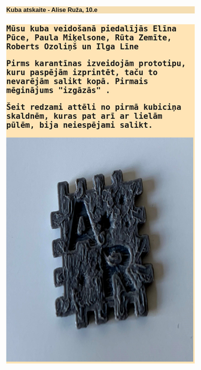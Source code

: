 <html>
<head>
<title> Kuba atskaite </title>
<meta charset="UTF-8">
        <style>
            body {background-image: url('Photos/kopiga1.jpg'); }
            h1 {background-color: Linen ;font-size: 26;}
            h2 {background-color: Moccasin ; font-family: monospace}
            h3 {background-color: Wheat ; font-family: "Trebuchet MS", Helvetica, sans-serif ; font-size: 90; }
                    article {-webkit-flex: 3;
  -ms-flex: 3;flex: 3; background-color: #e6ccff ; padding: 10px;}
         </style>  
		 <body>
		 <p><h3> Kuba atskaite - Alise Ruža, 10.e </h3></p>
		 <p><h2> Mūsu kuba veidošanā piedalījās Elīna Pūce, Paula Miķelsone, Rūta Zemīte, Roberts Ozoliņš un Ilga Līne 
		 <p>Pirms karantīnas izveidojām prototipu, kuru paspējām izprintēt, taču to nevarējām salikt kopā. Pirmais mēginājums "izgāzās" . </p>
		 <p> Šeit redzami attēli no pirmā kubiciņa skaldnēm, kuras pat arī ar lielām pūlēm, bija neiespējami salikt.  </p>
		 <img src="Photos/ar.jpg" alt="Alise" width="500" height="600">
		 
		 
		 
